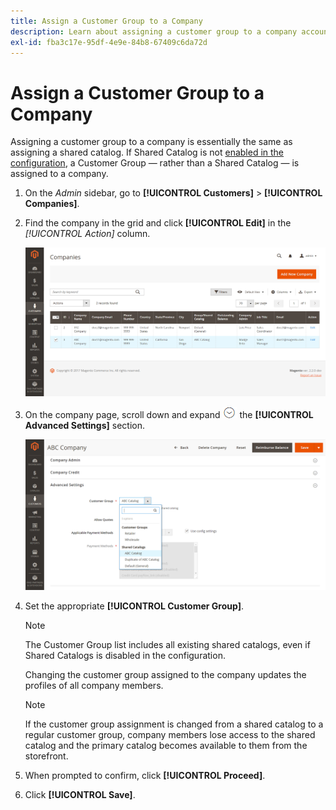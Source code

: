 ```yaml
---
title: Assign a Customer Group to a Company
description: Learn about assigning a customer group to a company account.
exl-id: fba3c17e-95df-4e9e-84b8-67409c6da72d
---
```

# Assign a Customer Group to a Company

Assigning a customer group to a company is essentially the same as assigning a shared catalog. If Shared Catalog is not [enabled in the configuration](enable-basic-features.md), a Customer Group — rather than a Shared Catalog — is assigned to a company.

1. On the _Admin_ sidebar, go to **[!UICONTROL Customers]** > **[!UICONTROL Companies]**.

1. Find the company in the grid and click **[!UICONTROL Edit]** in the _[!UICONTROL Action]_ column.

   ![Edit Company](./assets/companies-grid-edit.png)<!-- zoom -->

1. On the company page, scroll down and expand ![Expansion selector](../assets/icon-display-expand.png) the **[!UICONTROL Advanced Settings]** section.

   ![Customer Groups / Shared Catalogs](./assets/company-customer-group-shared-catalog.png)<!-- zoom -->

1. Set the appropriate **[!UICONTROL Customer Group]**.

   >[!NOTE]
   >
   >The Customer Group list includes all existing shared catalogs, even if Shared Catalogs is disabled in the configuration.

   Changing the customer group assigned to the company updates the profiles of all company members.

   >[!NOTE]
   >
   >If the customer group assignment is changed from a shared catalog to a regular customer group, company members lose access to the shared catalog and the primary catalog becomes available to them from the storefront.

1. When prompted to confirm, click **[!UICONTROL Proceed]**.

1. Click **[!UICONTROL Save]**.
